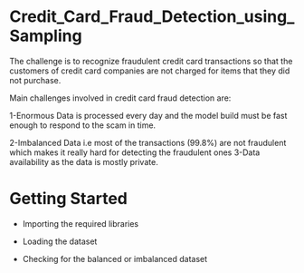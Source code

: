 # Credit_Card_Fraud_Detection_using_Sampling
The challenge is to recognize fraudulent credit card transactions so that the customers of credit card companies are not charged for items that they did not purchase.

Main challenges involved in credit card fraud detection are:

1-Enormous Data is processed every day and the model build must be fast enough to respond to the scam in time.

2-Imbalanced Data i.e most of the transactions (99.8%) are not fraudulent which makes it really hard for detecting the fraudulent ones
3-Data availability as the data is mostly private.

# Getting Started

- Importing the required libraries

- Loading the dataset

- Checking for the balanced or imbalanced dataset

